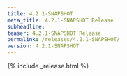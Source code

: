 ```yaml
---
title: 4.2.1-SNAPSHOT
meta_title: 4.2.1-SNAPSHOT Release
subheadline: 
teaser: 4.2.1-SNAPSHOT Release
permalink: /releases/4.2.1-SNAPSHOT/
version: 4.2.1-SNAPSHOT
---
```


{% include _release.html %}
